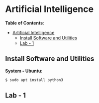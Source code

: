 # Artificial Intelligence

**Table of Contents**:

- [Artificial Intelligence](#artificial-intelligence)
  - [Install Software and Utilities](#install-software-and-utilities)
  - [Lab - 1](#lab---1)

## Install Software and Utilities 

**System - Ubuntu**:

```bash
$ sudo apt install python3
```

## Lab - 1

